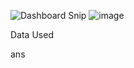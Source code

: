 ![Dashboard Snip](https://github.com/RajatPawar1297/HR---Dashboard---MySQL---PowerBI/assets/130127312/9eea8491-4969-4d20-9a1a-3d6736011e28)
![image](https://github.com/RajatPawar1297/HR---Dashboard---MySQL---PowerBI/assets/130127312/b5c7b85b-33e0-4e5d-afb4-dce4ac64bb9e)

Data Used 

ans
